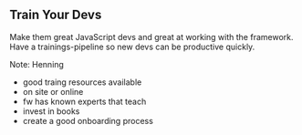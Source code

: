 ## Train Your Devs

Make them great JavaScript devs and great at working with the framework.
Have a trainings-pipeline so new devs can be productive quickly.

Note:
Henning

- good traing resources available
- on site or online
- fw has known experts that teach
- invest in books
- create a good onboarding process
